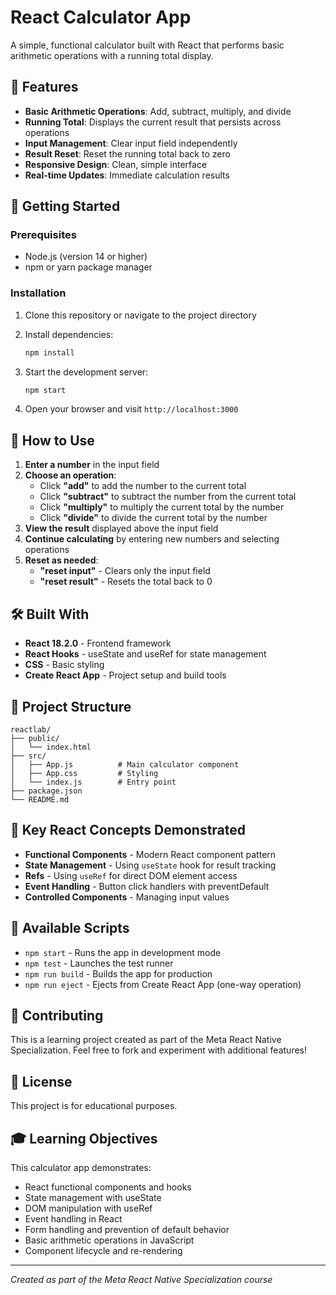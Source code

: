 # React Calculator App

A simple, functional calculator built with React that performs basic arithmetic operations with a running total display.

## 🧮 Features

- **Basic Arithmetic Operations**: Add, subtract, multiply, and divide
- **Running Total**: Displays the current result that persists across operations
- **Input Management**: Clear input field independently
- **Result Reset**: Reset the running total back to zero
- **Responsive Design**: Clean, simple interface
- **Real-time Updates**: Immediate calculation results

## 🚀 Getting Started

### Prerequisites

- Node.js (version 14 or higher)
- npm or yarn package manager

### Installation

1. Clone this repository or navigate to the project directory
2. Install dependencies:
   ```bash
   npm install
   ```

3. Start the development server:
   ```bash
   npm start
   ```

4. Open your browser and visit `http://localhost:3000`

## 📖 How to Use

1. **Enter a number** in the input field
2. **Choose an operation**:
   - Click **"add"** to add the number to the current total
   - Click **"subtract"** to subtract the number from the current total
   - Click **"multiply"** to multiply the current total by the number
   - Click **"divide"** to divide the current total by the number
3. **View the result** displayed above the input field
4. **Continue calculating** by entering new numbers and selecting operations
5. **Reset as needed**:
   - **"reset input"** - Clears only the input field
   - **"reset result"** - Resets the total back to 0

## 🛠️ Built With

- **React 18.2.0** - Frontend framework
- **React Hooks** - useState and useRef for state management
- **CSS** - Basic styling
- **Create React App** - Project setup and build tools

## 📁 Project Structure

```
reactlab/
├── public/
│   └── index.html
├── src/
│   ├── App.js          # Main calculator component
│   ├── App.css         # Styling
│   └── index.js        # Entry point
├── package.json
└── README.md
```

## 🎯 Key React Concepts Demonstrated

- **Functional Components** - Modern React component pattern
- **State Management** - Using `useState` hook for result tracking
- **Refs** - Using `useRef` for direct DOM element access
- **Event Handling** - Button click handlers with preventDefault
- **Controlled Components** - Managing input values

## 🧪 Available Scripts

- `npm start` - Runs the app in development mode
- `npm test` - Launches the test runner
- `npm run build` - Builds the app for production
- `npm run eject` - Ejects from Create React App (one-way operation)

## 🤝 Contributing

This is a learning project created as part of the Meta React Native Specialization. Feel free to fork and experiment with additional features!

## 📝 License

This project is for educational purposes.

## 🎓 Learning Objectives

This calculator app demonstrates:
- React functional components and hooks
- State management with useState
- DOM manipulation with useRef
- Event handling in React
- Form handling and prevention of default behavior
- Basic arithmetic operations in JavaScript
- Component lifecycle and re-rendering

---

*Created as part of the Meta React Native Specialization course*